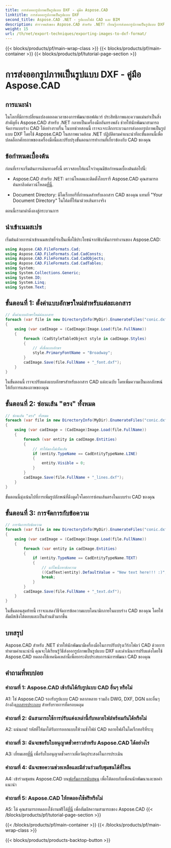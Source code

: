 ```yaml
---
title: การส่งออกรูปภาพเป็นรูปแบบ DXF - คู่มือ Aspose.CAD
linktitle: การส่งออกรูปภาพเป็นรูปแบบ DXF
second_title: Aspose.CAD .NET - รูปแบบไฟล์ CAD และ BIM
description: สำรวจพลังของ Aspose.CAD สำหรับ .NET! เรียนรู้การส่งออกรูปภาพเป็นรูปแบบ DXF ได้อย่างง่ายดาย ปรับปรุงการพัฒนา CAD ของคุณด้วยความแม่นยำและมีประสิทธิภาพ
weight: 15
url: /th/net/export-techniques/exporting-images-to-dxf-format/
---
```


{{< blocks/products/pf/main-wrap-class >}}
{{< blocks/products/pf/main-container >}}
{{< blocks/products/pf/tutorial-page-section >}}

# การส่งออกรูปภาพเป็นรูปแบบ DXF - คู่มือ Aspose.CAD

## การแนะนำ

ในโลกที่มีการเปลี่ยนแปลงตลอดเวลาของการพัฒนาซอฟต์แวร์ ประสิทธิภาพและความแม่นยำเป็นสิ่งสำคัญยิ่ง Aspose.CAD สำหรับ .NET กลายเป็นเครื่องมืออันทรงพลัง ช่วยให้นักพัฒนาสามารถจัดการแบบร่าง CAD ได้อย่างราบรื่น ในบทช่วยสอนนี้ เราจะเจาะลึกกระบวนการส่งออกรูปภาพเป็นรูปแบบ DXF โดยใช้ Aspose.CAD ในสภาพแวดล้อม .NET ปฏิบัติตามคำแนะนำทีละขั้นตอนนี้เพื่อปลดล็อกศักยภาพของเครื่องมือนี้และปรับปรุงขั้นตอนการทำงานที่เกี่ยวข้องกับ CAD ของคุณ

## ข้อกำหนดเบื้องต้น

ก่อนที่เราจะเริ่มต้นการเดินทางครั้งนี้ ตรวจสอบให้แน่ใจว่าคุณมีข้อกำหนดเบื้องต้นต่อไปนี้:

-  Aspose.CAD สำหรับ .NET: ดาวน์โหลดและติดตั้งไลบรารี Aspose.CAD คุณสามารถค้นหาลิงค์ดาวน์โหลด[ที่นี่](https://releases.aspose.com/cad/net/).

- Document Directory: มีไดเร็กทอรีที่กำหนดสำหรับเอกสาร CAD ของคุณ แทนที่ "Your Document Directory" ในโค้ดที่ให้มาด้วยเส้นทางจริง

ตอนนี้เรามาดำดิ่งลงสู่กระบวนการ

## นำเข้าเนมสเปซ

เริ่มต้นด้วยการนำเข้าเนมสเปซที่จำเป็นเพื่อใช้ประโยชน์จากฟังก์ชันการทำงานของ Aspose.CAD:

```csharp
using Aspose.CAD.FileFormats.Cad;
using Aspose.CAD.FileFormats.Cad.CadConsts;
using Aspose.CAD.FileFormats.Cad.CadObjects;
using Aspose.CAD.FileFormats.Cad.CadTables;
using System;
using System.Collections.Generic;
using System.IO;
using System.Linq;
using System.Text;
```

## ขั้นตอนที่ 1: ตั้งค่าแบบอักษรใหม่สำหรับแต่ละเอกสาร

```csharp
// ตั้งค่าแบบอักษรใหม่ต่อเอกสาร
foreach (var file in new DirectoryInfo(MyDir).EnumerateFiles("conic.dxf"))
{
    using (var cadImage = (CadImage)Image.Load(file.FullName))
    {
        foreach (CadStyleTableObject style in cadImage.Styles)
        {
            // ตั้งชื่อแบบอักษร
            style.PrimaryFontName = "Broadway";
        }
        cadImage.Save(file.FullName + "_font.dxf");
    }
}
```

ในขั้นตอนนี้ เราจะปรับแต่งแบบอักษรสำหรับเอกสาร CAD แต่ละฉบับ โดยเพิ่มความเป็นเอกลักษณ์ให้กับการแสดงภาพของคุณ

## ขั้นตอนที่ 2: ซ่อนเส้น "ตรง" ทั้งหมด

```csharp
// ซ่อนเส้น "ตรง" ทั้งหมด
foreach (var file in new DirectoryInfo(MyDir).EnumerateFiles("conic.dxf"))
{
    using (var cadImage = (CadImage)Image.Load(file.FullName))
    {
        foreach (var entity in cadImage.Entities)
        {
            // ทำให้มองไม่เห็นเส้น
            if (entity.TypeName == CadEntityTypeName.LINE)
            {
                entity.Visible = 0;
            }
        }
        cadImage.Save(file.FullName + "_lines.dxf");
    }
}
```

ขั้นตอนนี้มุ่งเน้นไปที่การเพิ่มรูปลักษณ์ที่ดึงดูดใจโดยการซ่อนเส้นตรงในแบบร่าง CAD ของคุณ

## ขั้นตอนที่ 3: การจัดการกับข้อความ

```csharp
// การจัดการกับข้อความ
foreach (var file in new DirectoryInfo(MyDir).EnumerateFiles("conic.dxf"))
{
    using (var cadImage = (CadImage)Image.Load(file.FullName))
    {
        foreach (var entity in cadImage.Entities)
        {
            if (entity.TypeName == CadEntityTypeName.TEXT)
            {
                // แก้ไขเนื้อหาข้อความ
                ((CadText)entity).DefaultValue = "New text here!!! :)";
                break;
            }
        }
        cadImage.Save(file.FullName + "_text.dxf");
    }
}
```

ในขั้นตอนสุดท้ายนี้ เราจะแสดงวิธีจัดการข้อความแบบไดนามิกภายในแบบร่าง CAD ของคุณ โดยให้สัมผัสเชิงโต้ตอบและเป็นส่วนตัวมากขึ้น

## บทสรุป

Aspose.CAD สำหรับ .NET ช่วยให้นักพัฒนามีเครื่องมือในการปรับปรุงเวิร์กโฟลว์ CAD ด้วยการทำตามคำแนะนำนี้ คุณจะได้เรียนรู้วิธีส่งออกรูปภาพเป็นรูปแบบ DXF และดำเนินการปรับแต่งโดยใช้ Aspose.CAD ทดลองใช้เทคนิคเหล่านี้เพื่อยกระดับประสบการณ์การพัฒนา CAD ของคุณ

## คำถามที่พบบ่อย

### คำถามที่ 1: Aspose.CAD เข้ากันได้กับรูปแบบ CAD อื่นๆ หรือไม่

 A1: ใช่ Aspose.CAD รองรับรูปแบบ CAD หลากหลาย รวมถึง DWG, DXF, DGN และอื่นๆ อ้างถึง[เอกสารประกอบ](https://reference.aspose.com/cad/net/) สำหรับรายการที่ครอบคลุม

### คำถามที่ 2: ฉันสามารถใช้การปรับแต่งเหล่านี้กับหลายไฟล์พร้อมกันได้หรือไม่

A2: แน่นอน! รหัสที่ให้มาได้รับการออกแบบให้วนซ้ำไฟล์ CAD หลายไฟล์ในไดเร็กทอรีที่ระบุ

### คำถามที่ 3: ฉันจะขอรับใบอนุญาตชั่วคราวสำหรับ Aspose.CAD ได้อย่างไร

 A3: เยี่ยมเลย[ที่นี่](https://purchase.aspose.com/temporary-license/) เพื่อรับใบอนุญาตชั่วคราวเพื่อวัตถุประสงค์ในการประเมิน

### คำถามที่ 4: ฉันจะขอความช่วยเหลือและมีส่วนร่วมกับชุมชนได้ที่ไหน

 A4: เข้าร่วมชุมชน Aspose.CAD บน[ฟอรั่มการสนับสนุน](https://forum.aspose.com/c/cad/19) เพื่อโต้ตอบกับเพื่อนนักพัฒนาและขอคำแนะนำ

### คำถามที่ 5: Aspose.CAD ให้ทดลองใช้ฟรีหรือไม่

 A5: ได้ คุณสามารถทดลองใช้งานฟรีได้[ที่นี่](https://releases.aspose.com/) เพื่อสัมผัสความสามารถของ Aspose.CAD
{{< /blocks/products/pf/tutorial-page-section >}}

{{< /blocks/products/pf/main-container >}}
{{< /blocks/products/pf/main-wrap-class >}}

{{< blocks/products/products-backtop-button >}}
